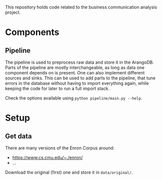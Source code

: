This repository holds code related to the business communication analysis project.

# Components
## Pipeline
The pipeline is used to preprocess raw data and store it in the ArangoDB.
Parts of the pipeline are mostly interchangeable, as long as data one component depends on is present.
One can also implement different sources and sinks.
This can be used to add parts to the pipeline, that tune errors in the database without having to import everything again, while keeping the code for later to run a full import stack.

Check the options available using `python pipeline/main.py --help`.

# Setup

## Get data
There are many versions of the Enron Corpus around:
- https://www.cs.cmu.edu/~./enron/
- ...

Download the original (first) one and store it in `data/original/`.